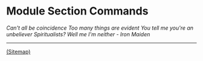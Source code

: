 # Module Section Commands

_Can't all be coincidence_
_Too many things are evident_
_You tell me you're an unbeliever_
_Spiritualists? Well me I'm neither_
_- Iron Maiden_

---

[(Sitemap)](../../../Sitemap.md)
